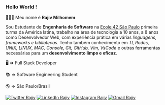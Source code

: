 ### Hello World ! 
👨🏻‍💻 Meu nome é **Rajiv Milhomem**

Sou Estudante de **Engenharia de Software** na [Ecole 42 São Paulo](https://www.42sp.org.br) primeira turma da América latina, trabalho na área de tecnologia a 10 anos, a 8 anos como Desenvolvedor Web, com experiência prática em várias *linguagens, frameworks e bibliotecas*. Tenho também conhecimento em *TI, Redes, UNIX, LINUX, MAC, Console, Git, GitHub, Vim, VsCode* e outras ferramentas necessárias para um **desenvolvimento limpo e eficaz**.

🖥  => Full Stack Developer

📚  => Software Engineering Student

🌎  => São Paulo/Brasil

[![Twitter Rajiv](https://img.shields.io/badge/-rajivmilhomem-1DA1F2?style=flat-square&labelColor=1DA1F2&logo=twitter&logoColor=white&link=https://twitter.com/rajivmilhomem)](https://twitter.com/rajivmilhomem/)
[![LinkedIn Rajiv](https://img.shields.io/badge/-rajivmilhomem-0077B5?style=flat-square&labelColor=0077B5&logo=linkedin&logoColor=white&link=https://www.linkedin.com/in/rajivmilhomem/)](https://www.linkedin.com/in/rajivmilhomem/)
[![Instagram Rajiv](https://img.shields.io/badge/-rajiv.milhomem-E4405F?style=flat-square&labelColor=E4405F&logo=instagram&logoColor=white&link=https://www.instagram.com/rajiv.milhomem/)](https://www.instagram.com/rajiv.milhomem/)
[![Gmail Rajiv](https://img.shields.io/badge/-rtavares@student.42sp.org.br-D14836?style=flat-square&labelColor=D14836&logo=gmail&logoColor=white)](mailto:rtavares@student.42sp.org.br)
